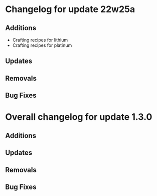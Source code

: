 # Changelog for update 22w25a

## Additions

- Crafting recipes for lithium
- Crafting recipes for platinum

## Updates

## Removals

## Bug Fixes

# Overall changelog for update 1.3.0

## Additions

## Updates

## Removals

## Bug Fixes
